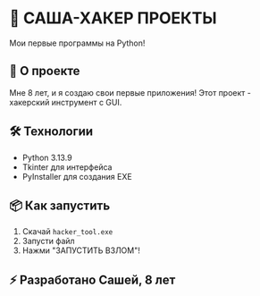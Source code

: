 # 🚀 САША-ХАКЕР ПРОЕКТЫ
Мои первые программы на Python!

## 🎯 О проекте
Мне 8 лет, и я создаю свои первые приложения! 
Этот проект - хакерский инструмент с GUI.

## 🛠️ Технологии
- Python 3.13.9
- Tkinter для интерфейса
- PyInstaller для создания EXE

## 📦 Как запустить
1. Скачай `hacker_tool.exe`
2. Запусти файл
3. Нажми "ЗАПУСТИТЬ ВЗЛОМ"!

## ⚡ Разработано Сашей, 8 лет

